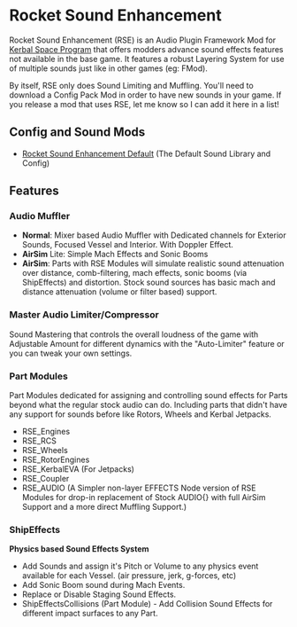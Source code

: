 # Rocket Sound Enhancement
Rocket Sound Enhancement (RSE) is an Audio Plugin Framework Mod for [Kerbal Space Program](https://www.kerbalspaceprogram.com/) that offers modders advance sound effects features not available in the base game. 
It features a robust Layering System for use of multiple sounds just like in other games (eg: FMod). 

By itself, RSE only does Sound Limiting and Muffling. You'll need to download a Config Pack Mod in order to have new sounds in your game.
If you release a mod that uses RSE, let me know so I can add it here in a list!

## Config and Sound Mods
- [Rocket Sound Enhancement Default](https://github.com/ensou04/RocketSoundEnhancementDefault) (The Default Sound Library and Config)

## Features
### Audio Muffler
- **Normal**: Mixer based Audio Muffler with Dedicated channels for Exterior Sounds, Focused Vessel and Interior. With Doppler Effect.
- **AirSim** Lite: Simple Mach Effects and Sonic Booms
- **AirSim**: Parts with RSE Modules will simulate realistic sound attenuation over distance, comb-filtering, mach effects, sonic booms (via ShipEffects) and distortion. Stock sound sources has basic mach and distance attenuation (volume or filter based) support.

### Master Audio Limiter/Compressor
Sound Mastering that controls the overall loudness of the game with Adjustable Amount for different dynamics with the "Auto-Limiter" feature or you can tweak your own settings.

### Part Modules
Part Modules dedicated for assigning and controlling sound effects for Parts beyond what the regular stock audio can do. Including parts that didn't have any support for sounds before like Rotors, Wheels and Kerbal Jetpacks.
- RSE_Engines
- RSE_RCS
- RSE_Wheels
- RSE_RotorEngines
- RSE_KerbalEVA (For Jetpacks)
- RSE_Coupler
- RSE_AUDIO (A Simpler non-layer EFFECTS Node version of RSE Modules for drop-in replacement of Stock AUDIO{} with full AirSim Support and a more direct Muffling Support.)

### ShipEffects 
**Physics based Sound Effects System**
- Add Sounds and assign it's Pitch or Volume to any physics event available for each Vessel. (air pressure, jerk, g-forces, etc)
- Add Sonic Boom sound during Mach Events.
- Replace or Disable Staging Sound Effects.
- ShipEffectsCollisions (Part Module) - Add Collision Sound Effects for different impact surfaces to any Part.
